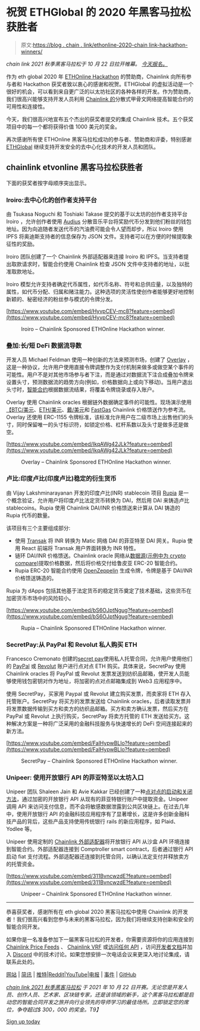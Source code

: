 # 祝贺 ETHGlobal 的 2020 年黑客马拉松获胜者

> 原文:[https://blog . chain . link/ethonline-2020-chain link-hackathon-winners/](https://blog.chain.link/ethonline-2020-chainlink-hackathon-winners/)

*chain link 2021 秋季黑客马拉松于 10 月 22 日拉开帷幕。* [*今天报名。*](https://chain.link/hackathon?utm_medium=referral&utm_source=chainlink-blog&utm_campaign=fall-2021-hackathon&utm_content=congratulations-to-ethglobals-2020-hackathon-winners)

作为 eth global 2020 年 [ETHOnline Hackathon](https://ethglobal.online/) 的赞助商，Chainlink 向所有参与者和 Hackathon 获奖者致以衷心的感谢和祝贺。ETHGlobal 的虚拟活动是一个很好的机会，可以看到来自更广泛的以太坊社区的各种各样的开发。作为赞助商，我们很高兴能够支持开发人员利用 [Chainlink 的](https://chain.link/)分散式甲骨文网络提高智能合约的可用性和连接性。

今天，我们很高兴地宣布五个杰出的获奖者提交的集成 Chainlink 技术。五个获奖项目中的每一个都将获得价值 1000 美元的奖金。

再次感谢所有使 ETHOnline 黑客马拉松成功的参与者、赞助商和评委，特别感谢 [ETHGlobal](https://ethglobal.co/) 继续支持开发安全的去中心化技术的开发人员和团队。

## chainlink etvonline 黑客马拉松获胜者

下面的获奖者按字母顺序突出显示。

### Iroiro:去中心化的创作者支持平台

由 Tsukasa Noguchi 和 Toshiaki Takase 提交的基于以太坊的创作者支持平台 Iroiro ，允许创作者使用 [Audius](https://audius.co/) 分散音乐平台将奖励代币分发到他们粉丝的钱包地址。因为向追随者发送代币的汽油费可能会令人望而却步，所以 Iroiro 使用 IPFS 将奥迪斯支持者的信息保存为 JSON 文件。支持者可以在方便的时候提取象征性的奖励。

Iroiro 团队创建了一个 Chainlink 外部适配器来连接 Iroiro 和 IPFS。当支持者提出取款请求时，智能合约使用 Chainlink 检查 JSON 文件中支持者的地址，以批准取款地址。

Iroiro 模型允许支持者确定代币属性，如代币名称、符号和总供应量，以及独特的属性，如代币分配、归属和赌注能力。这种选项的灵活性使创作者能够更好地控制新颖的、秘密经济的粉丝参与模式的令牌分发。

[https://www.youtube.com/embed/HyvpCEV-mc8?feature=oembed](https://www.youtube.com/embed/HyvpCEV-mc8?feature=oembed)

<figure class="kg-card kg-embed-card kg-card-hascaption">

<figcaption>Iroiro – Chainlink Sponsored ETHOnline Hackathon winner.</figcaption>

</figure>

### 叠加:长/短 DeFi 数据流导数

开发人员 Michael Feldman 使用一种创新的方法来预测市场，创建了 [Overlay](https://hack.ethglobal.co/showcase/overlay-reclnZZ0Y0UnCzlQ6) ，这是一种协议，允许用户使用直接令牌调整作为支付机制来做多或做空某个事件的可能性。用户不是对其他市场参与者下注，而是通过对数据流下注合成叠加令牌来设置头寸，预测数据流的趋势方向(例如，价格数据向上或向下移动)。当用户退出头寸时，[智能合约](https://chain.link/education/smart-contracts)根据数据流结果，将覆盖令牌烧录或存入账户。

Overlay 使用 Chainlink oracles 根据链外数据确定事件的可能性。现场演示使用[【BTC/美元](https://data.chain.link/btc-usd)、[ETH/美元](https://data.chain.link/eth-usd)、[戴/美元](https://data.chain.link/dai-usd)和 [FastGas](https://data.chain.link/fast-gas-gwei) Chainlink 价格馈送作为参考流。Overlay 还使用 ERC-1155 令牌标准，该标准允许用户在二级市场上出售他们的头寸，同时保留唯一的头寸标识符，如锁定价格、杠杆系数以及头寸是做多还是做空。

[https://www.youtube.com/embed/IkqAWg42JLk?feature=oembed](https://www.youtube.com/embed/IkqAWg42JLk?feature=oembed)

<figure class="kg-card kg-embed-card kg-card-hascaption">

<figcaption>Overlay – Chainlink Sponsored ETHOnline Hackathon winner.</figcaption>

</figure>

### 卢比:印度卢比(印度卢比)稳定的衍生货币

由 Vijay Lakshminarayanan 开发的印度卢比(INR) stablecoin 项目 [Rupia](https://hack.ethglobal.co/showcase/rupia-derivative-inr--recW4prsiYa8qzffK) 是一个概念验证，允许用户将印度卢比法定货币转换为 DAI，然后用 DAI 来铸造卢比 stablecoins。Rupia 使用 Chainlink DAI/INR 价格馈送来计算从 DAI 铸造的 Rupia 代币的数量。

该项目有三个主要组成部分:

*   使用 [Transak](https://transak.com/) 将 INR 转换为 Matic 网络 DAI 的菲亚特至 DAI 网关。Rupia 使用 React 前端将 Transak 用户界面转换为 INR 特性。
*   链环 DAI/INR 价格馈送。Chainlink oracle 网络从[数据源(示例中为 crypto compare)](https://www.cryptocompare.com/coins/dai/markets/INR)提取价格数据，然后将价格交付给鲁皮亚 ERC-20 智能合约。
*   Rupia ERC-20 智能合约使用 [OpenZeppelin](https://openzeppelin.com/) 生成令牌，令牌是基于 DAI/INR 价格馈送铸造的。

Rupia 为 dApps 包括其他基于法定货币的稳定货币奠定了技术基础，这些货币在加密货币市场中的风险较小。

[https://www.youtube.com/embed/bS6OJptNgug?feature=oembed](https://www.youtube.com/embed/bS6OJptNgug?feature=oembed)

<figure class="kg-card kg-embed-card kg-card-hascaption">

<figcaption>Rupia – Chainlink Sponsored ETHOnline Hackathon winner.</figcaption>

</figure>

### SecretPay:从 PayPal 和 Revolut 私人购买 ETH

Francesco Cremonato 创建的[secret pay](https://hack.ethglobal.co/showcase/secretpay-reca2E8KsK6BZMTZV)使用私人托管合同，允许用户使用他们的 [PayPal](https://www.paypal.com/) 或 [Revolut](https://www.revolut.com/) 账户进行点对点 ETH 购买。具体来说，SecretPay 使用 Chainlink oracles 将 PayPal 或 Revolut 发票发送到纺织品邮箱，使开发人员能够使用钱包密钥对作为地址，将加密的点对点邮箱集成到 Web3 应用程序中。

使用 SecretPay，买家用 Paypal 或 Revolut 建立购买发票，而卖家将 ETH 存入托管账户。SecretPay 将买方的发票发送给 Chainlink oracles，后者读取发票并将发票数据传输到买方和卖方的纺织品邮箱。买方和卖方确认发票，然后买方在 PayPal 或 Revolut 上执行购买，SecretPay 将卖方托管的 ETH 发送给买方。这种解决方案是一种将广泛采用的金融科技服务与快速增长的 DeFi 空间连接起来的新方法。

[https://www.youtube.com/embed/FalHypwBLlo?feature=oembed](https://www.youtube.com/embed/FalHypwBLlo?feature=oembed)

<figure class="kg-card kg-embed-card kg-card-hascaption">

<figcaption>SecretPay – Chainlink Sponsored ETHOnline Hackathon winner.</figcaption>

</figure>

### Unipeer: 使用开放银行 API 的菲亚特至以太坊入口

Unipeer 团队 Shaleen Jain 和 Avie Kakkar 已经创建了一种[点对点的启动和关闭方法](https://hack.ethglobal.co/showcase/unipeer-rec2wu97nPZ2cI0lp)，通过加密的开放银行 API 从现有的菲亚特银行账户中提取资金。Unipeer 调用 API 来访问支付信息，而不会将敏感数据泄露到公共区块链上。在过去几年中，使用开放银行 API 的金融科技应用程序有了显著增长，这是许多创新金融科技产品的背后，这些产品支持使用传统银行 rails 的新应用程序，如 Plaid、Yodlee 等。

Unipeer 使用定制的 [Chainlink 外部适配器](https://blog.chain.link/build-and-use-external-adapters/)将开放银行 API 从沙盒 API 环境连接到智能合约。外部适配器连接到 Comptroller smart contract，后者通过银行 API 启动 fiat 支付流程。外部适配器还连接到托管合同，以确认法定支付并释放卖方的托管资金。

[https://www.youtube.com/embed/311BvncwzdE?feature=oembed](https://www.youtube.com/embed/311BvncwzdE?feature=oembed)

<figure class="kg-card kg-embed-card kg-card-hascaption">

<figcaption>Unipeer – Chainlink Sponsored ETHOnline Hackathon winner.</figcaption>

</figure>

* * *

恭喜获奖者，感谢所有在 eth global 2020 黑客马拉松中使用 Chainlink 的开发者！我们很高兴看到您参与未来的黑客马拉松，因为我们将继续支持创新和安全的智能合同开发。

如果你是一名准备参加下一届黑客马拉松的开发者，你需要资源将你的应用连接到 [Chainlink Price Feeds](https://docs.chain.link/docs/using-chainlink-reference-contracts) 、 [Chainlink VRF](https://docs.chain.link/docs/chainlink-vrf) 或[访问任何 API](https://docs.chain.link/docs/request-and-receive-data) ，访问[开发者文档](https://docs.chain.link/)并加入 [Discord](https://discordapp.com/invite/aSK4zew) 中的技术讨论。如果您想安排一次电话会议来更深入地讨论集成，请联系此处的。

[网站](https://chain.link/) | [简讯](https://chn.lk/newsletter) | [推特](https://twitter.com/chainlink)|[Reddit](https://www.reddit.com/r/Chainlink/)|[YouTube](https://www.youtube.com/channel/UCnjkrlqaWEBSnKZQ71gdyFA)|[电报](https://t.me/chainlinkofficial) | [事件](https://blog.chain.link/tag/events/) | [GitHub](https://github.com/smartcontractkit/chainlink)

*[chain link 2021 秋季黑客马拉松](https://chain.link/hackathon) 于 2021 年 10 月 22 日开赛。无论您是开发人员、创作人员、艺术家、区块链专家，还是该领域的新手，这个黑客马拉松都是启动您的智能合同开发之旅并向行业领先的导师学习的最佳场所。立即锁定您的席位，争夺超过$ 300，000 的奖金。T9】*

[Sign up today](https://chain.link/hackathon?utm_medium=referral&utm_source=chainlink-blog&utm_campaign=fall-2021-hackathon&utm_content=congratulations-to-ethglobals-2020-hackathon-winners)